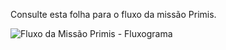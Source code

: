 Consulte esta folha para o fluxo da missão Primis.

![Fluxo da Missão Primis - Fluxograma](https://user-images.githubusercontent.com/13719743/212953877-f434084a-7489-4184-949d-c3c8eb6c15bd.png)
